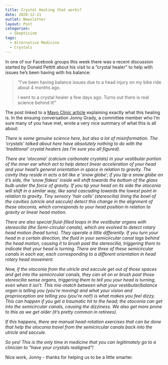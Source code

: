 ```yaml
---
title: Crystal Healing that works?
date: 2020-12-21
outlet: Newsletter
layout: Post
categories:
  - Skepticism
tags:
  - Alternative Medicine
  - Crystals
---
```


In one of our Facebook groups this week there was a recent discussion started by Donald Pettitt about his visit to a “crystal healer” to help with issues he’s been having with his balance:

<!-- more -->

> “I've been having balance issues due to a head injury on my bike ride about 4 months ago.
>
> I went to a crystal healer a few days ago. Turns out there is real science behind it!”

The post linked to a [Mayo Clinic article](https://newsnetwork.mayoclinic.org/discussion/mayo-clinic-q-and-a-bppv-dizziness-caused-by-inner-ear-crystals/) explaining exactly what this healing is. In the ensuing conversation Jonny Grady, a committee member who I’m sure many of you have met, wrote a very nice summary of what this is all about:

_There is some genuine science here, but also a lot of misinformation. The ‘crystals’ talked about here have absolutely nothing to do with the ‘traditional’ crystal healers (as I’m sure you all figured)._

_There are ‘otoconia’ (calcium carbonate crystals) in your vestibular portion of the inner ear which act to help detect linear acceleration of your head and your head’s general orientation in space in relation to gravity. The cavity they reside in acts a bit like a ‘snow globe’; if you tip a snow globe on it’s side, the ‘snow flakes’ inside will shift towards the bottom of the glass bulb under the force of gravity. If you tip your head on its side the otoconia will shift in a similar way, like sand cascading towards the lowest point in relation to gravity. Tiny sensory ‘hair cells’ (stereocilia) lining the bowl of the cavities (utricle and saccule) detect this change in the alignment of these otoconia, which corresponds to your head position in relation to gravity or linear head motion._

_There are also special fluid-filled loops in the vestibular organs with stereocilia (the Semi-circular canals), which are evolved to detect rotary head motion (head turns). They operate a little differently. If you turn your head in a certain direction, the fluid in your semicircular canal lags behind the head motion, causing it to brush past the stereocilia, triggering them to indicate that your head is turning. There are three of these semicircular canals in each ear, each corresponding to a different orientation in head rotary head movement._

_Now, if the otoconia from the utricle and saccule get out of those spaces and get into the semicircular canals, they can sit on or brush past those stereocilia sense organs, triggering them to tell you your head is turning, even when it isn’t. This mis-match between what your vestibular/balance organ is telling you (you’re moving) and what your vision and proprioception are telling you (you’re not!) is what makes you feel dizzy. This can happen if you get a traumatic hit to the head; the otoconia can get into the semicircular canals, causing the dizziness. We also get more prone to this as we get older (it’s pretty common in retirees)._

_If this happens, there are manual head-rotation exercises that can be done that help the otoconia travel from the semicircular canals back into the utricle and saccule._

_So yes! This is the only time in medicine that you can legitimately go to a clinician to “have your crystals realigned”!_

Nice work, Jonny - thanks for helping us to be a little smarter.
